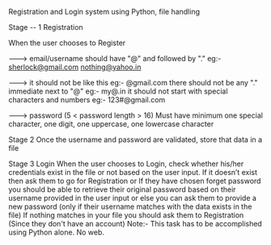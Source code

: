 Registration and Login system using Python, file handling

Stage -- 1 
Registration

When the user chooses to Register

---> email/username should have "@" and followed by "."
      eg:- sherlock@gmail.com
            nothing@yahoo.in

---> it should not be like this 
       eg:- @gmail.com
            there should not be any "." immediate next to "@"
            eg:- my@.in
            it should not start with special characters and numbers
eg:- 123#@gmail.com

---> password (5 < password length > 16)
              Must have minimum one special character,
              one digit,
              one uppercase, 
              one lowercase character 

Stage 2 
  Once the username and password are validated, store that data in a file


Stage 3
Login
 When the user chooses to Login, check whether his/her credentials exist in the file or not based on the user input. 
If it doesn’t exist then ask them to go for Registration or 
If they have chosen forget password you should be able to retrieve their original password based on their username provided in the user input
or else you can ask them to provide a new password
(only if their username matches with the data exists in the file)
If nothing matches in your file you should ask them to Registration
(Since they don't have an account)
Note:- This task has to be accomplished using Python alone. No web.
